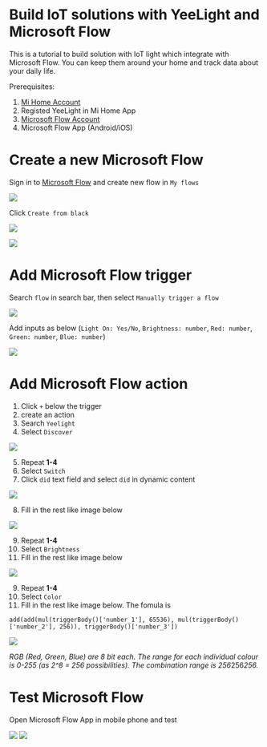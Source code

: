 # Build IoT solutions with YeeLight and Microsoft Flow

This is a tutorial to build solution with IoT light which integrate with Microsoft Flow. You can keep them around your home and track data about your daily life.

Prerequisites:
1. [Mi Home Account](https://account.xiaomi.com/)
2. Registed YeeLight in Mi Home App
3. [Microsoft Flow Account](https://flow.microsoft.com/)
4. Microsoft Flow App (Android/iOS)

# Create a new Microsoft Flow

Sign in to [Microsoft Flow](https://flow.microsoft.com/) and create new flow in ```My flows```

![](images/1.png)

Click ```Create from black```

![](images/2.png)

![](images/3.png)

# Add Microsoft Flow trigger

Search ```flow``` in search bar, then select ```Manually trigger a flow```

![](images/4.png)

Add inputs as below (```Light On: Yes/No```, ```Brightness: number```, ```Red: number```, ```Green: number```, ```Blue: number```)

![](images/5.png)

# Add Microsoft Flow action

1. Click ```+``` below the trigger
2. create an action
3. Search ```Yeelight```
4. Select ```Discover```

![](images/6.png)

5. Repeat **1-4**
6. Select ```Switch```
7. Click ```did``` text field and select ```did``` in dynamic content

![](images/7.png)

8. Fill in the rest like image below

![](images/8.png)

9. Repeat **1-4**
10. Select ```Brightness```
11. Fill in the rest like image below

![](images/9.png)

9. Repeat **1-4**
10. Select ```Color```
11. Fill in the rest like image below. The fomula is

```add(add(mul(triggerBody()['number_1'], 65536), mul(triggerBody()['number_2'], 256)), triggerBody()['number_3'])```

![](images/10.png)

*RGB (Red, Green, Blue) are 8 bit each. The range for each individual colour is 0-255 (as 2^8 = 256 possibilities). The combination range is 256*256*256.*

# Test Microsoft Flow

Open Microsoft Flow App in mobile phone and test

![](images/11.png)
![](images/12.png)